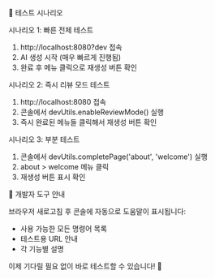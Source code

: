 


🎯 테스트 시나리오

  시나리오 1: 빠른 전체 테스트

  1. http://localhost:8080?dev 접속
  2. AI 생성 시작 (매우 빠르게 진행됨)
  3. 완료 후 메뉴 클릭으로 재생성 버튼 확인

  시나리오 2: 즉시 리뷰 모드 테스트

  1. http://localhost:8080 접속
  2. 콘솔에서 devUtils.enableReviewMode() 실행
  3. 즉시 완료된 메뉴들 클릭해서 재생성 버튼 확인

  시나리오 3: 부분 테스트

  1. 콘솔에서 devUtils.completePage('about', 'welcome') 실행
  2. about > welcome 메뉴 클릭
  3. 재생성 버튼 표시 확인

  🔧 개발자 도구 안내

  브라우저 새로고침 후 콘솔에 자동으로 도움말이 표시됩니다:
  - 사용 가능한 모든 명령어 목록
  - 테스트용 URL 안내
  - 각 기능별 설명

  이제 기다릴 필요 없이 바로 테스트할 수 있습니다! 🚀